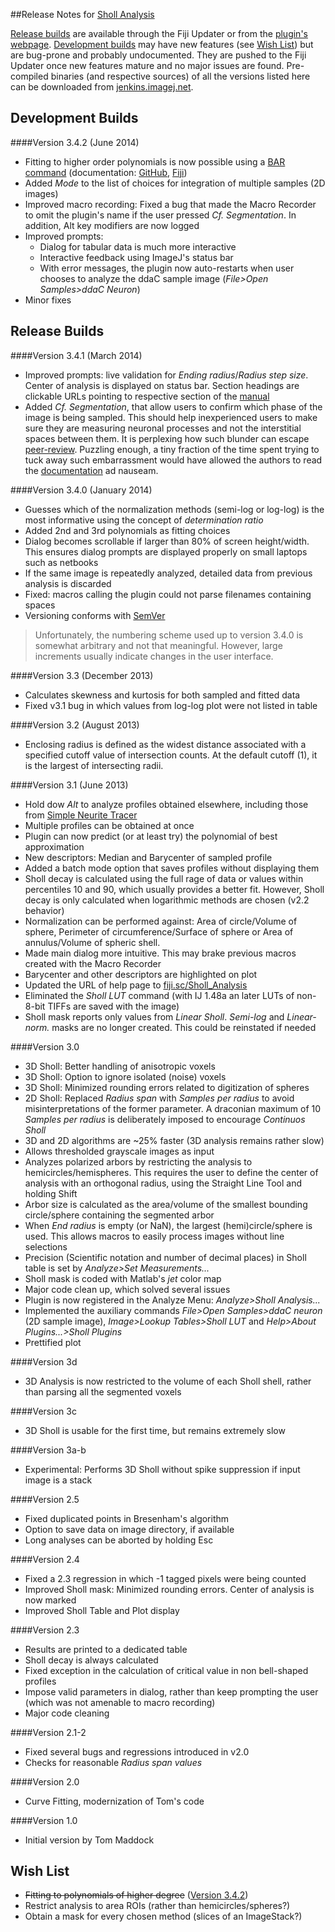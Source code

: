 ##Release Notes for [Sholl Analysis](http://fiji.sc/Sholl_Analysis)

[Release builds](#release-builds) are available through the Fiji Updater or from the [plugin's
webpage](http://fiji.sc/Sholl_Analysis). [Development builds](#development-builds) may have new
features (see [Wish List](#wish-list)) but are bug-prone and probably undocumented. They are
pushed to the Fiji Updater once new features mature and no major issues are found. Pre-compiled
binaries (and respective sources) of all the versions listed here can be downloaded from
[jenkins.imagej.net](http://jenkins.imagej.net/job/Sholl-Analysis/).


Development Builds
------------------
####Version 3.4.2 (June 2014)
  * Fitting to higher order polynomials is now possible using a [BAR command](https://github.com/tferr/Scripts) (documentation: [GitHub](https://github.com/tferr/Scripts/blob/master/Data_Analysis/README.md#fit-polynomial), [Fiji](http://fiji.sc/Sholl_Analysis#Complementary_Tools))
  * Added _Mode_ to the list of choices for integration of multiple samples (2D images)
  * Improved macro recording: Fixed a bug that made the Macro Recorder to omit the plugin's
    name if the user pressed _Cf. Segmentation_. In addition, Alt key modifiers are now logged
  * Improved prompts:
    * Dialog for tabular data is much more interactive
    * Interactive feedback using ImageJ's status bar
    * With error messages, the plugin now auto-restarts when user chooses to analyze the ddaC sample image (_File>Open Samples>ddaC Neuron_)
  * Minor fixes

Release Builds
--------------
####Version 3.4.1 (March 2014)
  * Improved prompts: live validation for _Ending radius_/_Radius step size_. Center
    of analysis is displayed on status bar. Section headings are clickable URLs
    pointing to respective section of the [manual](http://fiji.sc/Sholl_Analysis)
  * Added _Cf. Segmentation_, that allow users to confirm which phase of the image is being
    sampled. This should help inexperienced users to make sure they are measuring neuronal
    processes and not the interstitial spaces between them. It is perplexing how such blunder
    can escape [peer-review](http://www.ncbi.nlm.nih.gov/pubmed/24485871). Puzzling enough,
    a tiny fraction of the time spent trying to tuck away such embarrassment would have allowed
    the authors to read the [documentation](http://fiji.sc/Sholl_Analysis) ad nauseam.

####Version 3.4.0 (January 2014)
  * Guesses which of the normalization methods (semi-log or log-log) is the most
    informative using the concept of _determination ratio_
  * Added 2nd and 3rd polynomials as fitting choices
  * Dialog becomes scrollable if larger than 80% of screen height/width. This ensures
    dialog prompts are displayed properly on small laptops such as netbooks
  * If the same image is repeatedly analyzed, detailed data from previous analysis is
    discarded
  * Fixed: macros calling the plugin could not parse filenames containing spaces
  * Versioning conforms with [SemVer](http://semver.org)

> Unfortunately, the numbering scheme used up to version 3.4.0 is somewhat arbitrary and
  not that meaningful. However, large increments usually indicate changes in the user
  interface.

####Version 3.3 (December 2013)
  * Calculates skewness and kurtosis for both sampled and fitted data
  * Fixed v3.1 bug in which values from log-log plot were not listed in table

####Version 3.2 (August 2013)
  * Enclosing radius is defined as the widest distance associated with a specified cutoff
    value of intersection counts. At the default cutoff (1), it is the largest of
    intersecting radii.

####Version 3.1 (June 2013)
  * Hold dow _Alt_ to analyze profiles obtained elsewhere, including those from [Simple
    Neurite Tracer](http://fiji.sc/Simple_Neurite_Tracer)
  * Multiple profiles can be obtained at once
  * Plugin can now predict (or at least try) the polynomial of best approximation
  * New descriptors: Median and Barycenter of sampled profile
  * Added a batch mode option that saves profiles without displaying them
  * Sholl decay is calculated using the full rage of data or values within percentiles 10
    and 90, which usually provides a better fit. However, Sholl decay is only calculated
    when logarithmic methods are chosen (v2.2 behavior)
  * Normalization can be performed against: Area of circle/Volume of sphere, Perimeter of
    circumference/Surface of sphere or Area of annulus/Volume of spheric shell.
  * Made main dialog more intuitive. This may brake previous macros created with the Macro
    Recorder
  * Barycenter and other descriptors are highlighted on plot
  * Updated the URL of help page to [fiji.sc/Sholl_Analysis](http://fiji.sc/Sholl_Analysis)
  * Eliminated the _Sholl LUT_ command (with IJ 1.48a an later LUTs of non-8-bit TIFFs are
    saved with the image)
  * Sholl mask reports only values from _Linear Sholl_. _Semi-log_ and _Linear-norm._
    masks are no longer created. This could be reinstated if needed

####Version 3.0
  * 3D Sholl: Better handling of anisotropic voxels
  * 3D Sholl: Option to ignore isolated (noise) voxels
  * 3D Sholl: Minimized rounding errors related to digitization of spheres
  * 2D Sholl: Replaced _Radius span_ with _Samples per radius_ to avoid misinterpretations
    of the former parameter. A draconian maximum of 10 _Samples per radius_ is deliberately
    imposed to encourage _Continuos Sholl_
  * 3D and 2D algorithms are ~25% faster (3D analysis remains rather slow)
  * Allows thresholded grayscale images as input
  * Analyzes polarized arbors by restricting the analysis to hemicircles/hemispheres.
      This requires the user to define the center of analysis with an orthogonal radius,
      using the Straight Line Tool and holding Shift
  * Arbor size is calculated as the area/volume of the smallest bounding circle/sphere
      containing the segmented arbor
  * When _End radius_ is empty (or NaN), the largest (hemi)circle/sphere is used. This
      allows macros to easily process images without line selections
  * Precision (Scientific notation and number of decimal places) in Sholl table is set
      by _Analyze>Set Measurements..._
  * Sholl mask is coded with Matlab's _jet_ color map
  * Major code clean up, which solved several issues
  * Plugin is now registered in the Analyze Menu: _Analyze>Sholl Analysis..._
  * Implemented the auxiliary commands _File>Open Samples>ddaC neuron_ (2D sample image),
    _Image>Lookup Tables>Sholl LUT_ and _Help>About Plugins...>Sholl Plugins_
  * Prettified plot

####Version 3d
  * 3D Analysis is now restricted to the volume of each Sholl shell, rather than parsing
    all the segmented voxels

####Version 3c
  * 3D Sholl is usable for the first time, but remains extremely slow

####Version 3a-b
  * Experimental: Performs 3D Sholl without spike suppression if input image is a stack

####Version 2.5
  * Fixed duplicated points in Bresenham's algorithm
  * Option to save data on image directory, if available
  * Long analyses can be aborted by holding Esc

####Version 2.4
  * Fixed a 2.3 regression in which -1 tagged pixels were being counted
  * Improved Sholl mask: Minimized rounding errors. Center of analysis is now marked
  * Improved Sholl Table and Plot display

####Version 2.3
  * Results are printed to a dedicated table
  * Sholl decay is always calculated
  * Fixed exception in the calculation of critical value in non bell-shaped profiles
  * Impose valid parameters in dialog, rather than keep prompting the user (which was not
    amenable to macro recording)
  * Major code cleaning

####Version 2.1-2
  * Fixed several bugs and regressions introduced in v2.0
  * Checks for reasonable _Radius span values_

####Version 2.0
   * Curve Fitting, modernization of Tom's code

####Version 1.0
   * Initial version by Tom Maddock


Wish List
---------
  * ~~Fitting to polynomials of higher degree~~ ([Version 3.4.2](#version-342-june-2014))
  * Restrict analysis to area ROIs (rather than hemicircles/spheres?)
  * Obtain a mask for every chosen method (slices of an ImageStack?)
